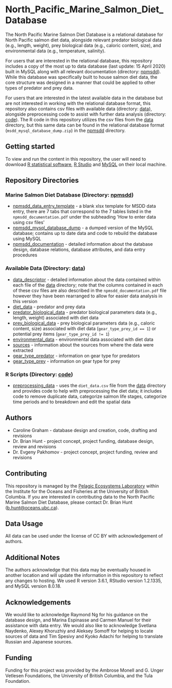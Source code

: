 # North_Pacific_Marine_Salmon_Diet_Database

The North Pacific Marine Salmon Diet Database is a relational database for North Pacific salmon diet data, alongside relevant predator biological data (e.g., length, weight), prey biological data (e.g., caloric content, size), and environmental data (e.g., temperature, salinity). 

For users that are interested in the relational database, this repository includes a copy of the most up to data database (last update: 15 April 2020) built in MySQL along with all relevant documentation (directory: [npmsdd](https://github.com/mcarolinegraham/North_Pacific_Marine_Salmon_Diet_Database/tree/master/npmsdd)). While this database was specifically built to house salmon diet data, the core structure was designed in a manner that could be applied to other types of predator and prey data.

For users that are interested in the latest available data in the database but are not interested in working with the relational database format, this repository also contains csv files with available data (directory: [data](https://github.com/mcarolinegraham/North_Pacific_Marine_Salmon_Diet_Database/tree/master/data)), alongside preprocessing code to assist with further data analysis (directory: [code](https://github.com/mcarolinegraham/North_Pacific_Marine_Salmon_Diet_Database/tree/master/code)). The R code in this repository utilizes the csv files from the [data](https://github.com/mcarolinegraham/North_Pacific_Marine_Salmon_Diet_Database/tree/master/data) directory, but this same data can be found in the relational database format (`msdd_mysql_database_dump.zip`) in the [npmsdd](https://github.com/mcarolinegraham/North_Pacific_Marine_Salmon_Diet_Database/tree/master/npmsdd) directory.

## Getting started

To view and run the content in this repository, the user will need to download [R statistical software](https://www.r-project.org/), [R Studio](https://rstudio.com/products/rstudio/) and [MySQL](https://dev.mysql.com/downloads/) on their local machine.

## Repository Directories

### Marine Salmon Diet Database (Directory: [npmsdd](https://github.com/mcarolinegraham/North_Pacific_Marine_Salmon_Diet_Database/tree/master/npmsdd))

* [npmsdd_data_entry_template](https://github.com/mcarolinegraham/North_Pacific_Marine_Salmon_Diet_Database/blob/master/npmsdd/npmsdd_data_entry_template.xlsx) - a blank xlsx template for MSDD data entry, there are 7 tabs that correspond to the 7 tables listed in the `npmsdd_documentation.pdf` under the subheading 'How to enter data using csv files'
* [npmsdd_mysql_database_dump](https://github.com/mcarolinegraham/North_Pacific_Marine_Salmon_Diet_Database/blob/master/npmsdd/npmsdd_mysql_database_dump.zip) - a dumped version of the MySQL database; contains up to date data and code to rebuild the database using MySQL
* [npmsdd_documentation](https://github.com/mcarolinegraham/North_Pacific_Marine_Salmon_Diet_Database/blob/master/npmsdd/npmsdd_documentation.pdf) - detailed information about the database design, database relations, database attributes, and data entry procedures

### Available Data (Directory: [data](https://github.com/mcarolinegraham/North_Pacific_Marine_Salmon_Diet_Database/tree/master/data))

* [data_descriptor](https://github.com/mcarolinegraham/North_Pacific_Marine_Salmon_Diet_Database/blob/master/data/data_descriptor.pdf) - detailed information about the data contained within each file of the [data](https://github.com/mcarolinegraham/North_Pacific_Marine_Salmon_Diet_Database/tree/master/data) directory; note that the columns contained in each of these csv files are also described in the `npmsdd_documentation.pdf` file however they have been rearranged to allow for easier data analysis in this version
* [diet_data](https://github.com/mcarolinegraham/North_Pacific_Marine_Salmon_Diet_Database/blob/master/data/diet_data.csv) - predator and prey data
* [predator_biological_data](https://github.com/mcarolinegraham/North_Pacific_Marine_Salmon_Diet_Database/blob/master/data/predator_biological_data.csv) - predator biological parameters data (e.g., length, weight) associated with diet data
* [prey_biological_data](https://github.com/mcarolinegraham/North_Pacific_Marine_Salmon_Diet_Database/blob/master/data/prey_biological_data.csv) - prey biological parameters data (e.g., caloric content, size) associated with diet data (`gear_type_prey_id == 1`) or potential prey items (`gear_type_prey_id != 1`)
* [environmental_data](https://github.com/mcarolinegraham/North_Pacific_Marine_Salmon_Diet_Database/blob/master/data/environmental_data.csv) - environmental data associated with diet data
* [sources](https://github.com/mcarolinegraham/North_Pacific_Marine_Salmon_Diet_Database/blob/master/data/sources.csv) - information about the sources from where the data were extracted
* [gear_type_predator](https://github.com/mcarolinegraham/North_Pacific_Marine_Salmon_Diet_Database/blob/master/data/gear_type_predator.csv) - information on gear type for predators
* [gear_type_prey](https://github.com/mcarolinegraham/North_Pacific_Marine_Salmon_Diet_Database/blob/master/data/gear_type_prey.csv) - information on gear type for prey

### R Scripts (Directory: [code](https://github.com/mcarolinegraham/North_Pacific_Marine_Salmon_Diet_Database/tree/master/code))

* [preprocessing_data](https://github.com/mcarolinegraham/North_Pacific_Marine_Salmon_Diet_Database/blob/master/code/preprocessing_data.Rmd) - uses the `diet_data.csv` file from the [data](https://github.com/mcarolinegraham/North_Pacific_Marine_Salmon_Diet_Database/tree/master/data) directory and provides code to help with preprocessing the diet data; it includes code to remove duplicate data, categorize salmon life stages, categorize time periods and to breakdown and edit the spatial data

## Authors

* Caroline Graham - database design and creation, code, drafting and revisions
* Dr. Brian Hunt - project concept, project funding, database design, review and revisions
* Dr. Evgeny Pakhomov - project concept, project funding, review and revisions

## Contributing

This repository is managed by the [Pelagic Ecosystems Laboratory](http://pelagicecosystems.oceans.ubc.ca/) within the Institute for the Oceans and Fisheries at the University of British Columbia. If you are interested in contributing data to the North Pacific Marine Salmon Diet Database, please contact Dr. Brian Hunt (b.hunt@oceans.ubc.ca).

## Data Usage

All data can be used under the license of CC BY with acknowledgement of authors.

## Additional Notes

The authors acknowledge that this data may be eventually housed in another location and will update the information in this repository to reflect any changes to hosting. We used R version 3.6.1, RStudio version 1.2.1335, and MySQL version 8.0.18.

## Acknowledgements

We would like to acknowledge Raymond Ng for his guidance on the database design, and Marina Espinasse and Carmen Manuel for their assistance with data entry. We would also like to acknowledge Svetlana Naydenko, Alexey Khoruzhiy and Aleksey Somoff for helping to locate sources of data and Tim Spesivy and Kyoko Adachi for helping to translate Russian and Japanese sources.

## Funding

Funding for this project was provided by the Ambrose Monell and G. Unger Vetlesen Foundations, the University of British Columbia, and the Tula Foundation.